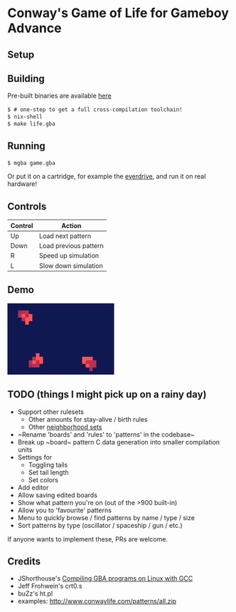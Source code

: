 # Conway's Game of Life for Gameboy Advance

## Setup

## Building

Pre-built binaries are available [here](https://github.com/414owen/game-of-life-gba/releases)

```
$ # one-step to get a full cross-compilation toolchain!
$ nix-shell
$ make life.gba
```

## Running

```
$ mgba game.gba
```

Or put it on a cartridge, for example the [everdrive](https://krikzz.com/store/home/42-everdrive-gba-x5.html), and run it on real hardware!

## Controls

| Control | Action                 |
| ------- | ---------------------- |
| Up      | Load next pattern      |
| Down    | Load previous pattern  |
| R       | Speed up simulation    |
| L       | Slow down simulation   |

## Demo

![demo.apng](demo.apng)

## TODO (things I might pick up on a rainy day)

* Support other rulesets
  * Other amounts for stay-alive / birth rules
  * Other [neighborhood sets](https://www.conwaylife.com/wiki/Larger_than_Life)
* ~Rename 'boards' and 'rules' to 'patterns' in the codebase~
* Break up ~board~ pattern C data generation into smaller compilation units
* Settings for
  * Toggling tails
  * Set tail length
  * Set colors
* Add editor
* Allow saving edited boards
* Show what pattern you're on (out of the >900 built-in)
* Allow you to 'favourite' patterns
* Menu to quickly browse / find patterns by name / type / size
* Sort patterns by type (oscillator / spaceship / gun / etc.)

If anyone wants to implement these, PRs are welcome.

## Credits

* JShorthouse's [Compiling GBA programs on Linux with GCC](https://gist.github.com/JShorthouse/bfe49cdfad126e9163d9cb30fd3bf3c2)
* Jeff Frohwein's crt0.s
* buZz's ht.pl
* examples: http://www.conwaylife.com/patterns/all.zip
